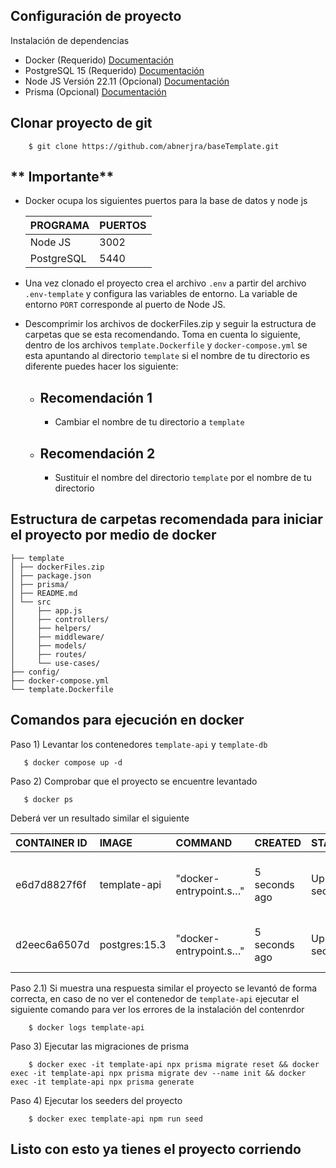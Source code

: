 ## Configuración de proyecto

Instalación de dependencias
- Docker (Requerido) [Documentación](https://docs.docker.com/engine/install/)
- PostgreSQL 15 (Requerido) [Documentación](https://www.postgresql.org/download/)
- Node JS Versión 22.11 (Opcional) [Documentación](https://nodejs.org/en/download/package-manager/)
- Prisma (Opcional) [Documentación](https://www.prisma.io/docs/getting-started?_gl=1*3lzlv3*_up*MQ..*_gs*MQ..)

## Clonar proyecto de git
```shell
    $ git clone https://github.com/abnerjra/baseTemplate.git
```

## ** Importante** 
- Docker ocupa los siguientes puertos para la base de datos y node js

    | PROGRAMA  | PUERTOS         |
    | :------------ | :------------ |
    | Node JS  | 3002  |
    | PostgreSQL  | 5440 |

- Una vez clonado el proyecto crea el archivo `.env` a partir del archivo `.env-template` y configura las variables de entorno. La variable de entorno `PORT` corresponde al puerto de Node JS.
- Descomprimir los archivos de dockerFiles.zip y seguir la estructura de carpetas que se esta recomendando. Toma en cuenta lo siguiente, dentro de los archivos `template.Dockerfile` y `docker-compose.yml` se esta apuntando al directorio `template` si el nombre de tu directorio es diferente puedes hacer los siguiente:
    - ## Recomendación 1
        - Cambiar el nombre de tu directorio a `template`
    - ## Recomendación 2
        - Sustituir el nombre del directorio `template` por el nombre de tu directorio


## Estructura de carpetas recomendada para iniciar el proyecto por medio de docker

```
├── template
│ ├── dockerFiles.zip
│ ├── package.json
│ ├── prisma/
│ ├── README.md
│ └── src
│     ├── app.js
│     ├── controllers/
│     ├── helpers/
│     ├── middleware/
│     ├── models/
│     ├── routes/
│     └── use-cases/
├── config/
├── docker-compose.yml
└── template.Dockerfile
```

## Comandos para ejecución en docker
Paso 1) Levantar los contenedores `template-api` y `template-db`
 ```shell
    $ docker compose up -d
```

Paso 2) Comprobar que el proyecto se encuentre levantado
 ```shell
    $ docker ps
```
Deberá ver un resultado similar el siguiente

| CONTAINER ID  | IMAGE         | COMMAND                | CREATED       | STATUS       | PORTS                                               | NAMES        |
| :------------ | :------------ | :--------------------- | :------------ | :----------- | :-------------------------------------------------- | :----------- |
| e6d7d8827f6f  | template-api  | "docker-entrypoint.s…" | 5 seconds ago | Up 4 seconds | 3000/tcp, 0.0.0.0:3002->3002/tcp, :::3002->3002/tcp | template-api |
| d2eec6a6507d  | postgres:15.3 | "docker-entrypoint.s…" | 5 seconds ago | Up 4 seconds | 0.0.0.0:5440->5432/tcp, :::5440->5432/tcp           | template-db  |


Paso 2.1) Si muestra una respuesta similar el proyecto se levantó de forma correcta, en caso de no ver el contenedor de `template-api` ejecutar el siguiente comando para ver los errores de la instalación del contenrdor
```shell
    $ docker logs template-api
```
Paso 3) Ejecutar las migraciones de prisma 

```shell
    $ docker exec -it template-api npx prisma migrate reset && docker exec -it template-api npx prisma migrate dev --name init && docker exec -it template-api npx prisma generate
```
Paso 4) Ejecutar los seeders del proyecto

```shell
    $ docker exec template-api npm run seed
```

## Listo con esto ya tienes el proyecto corriendo
